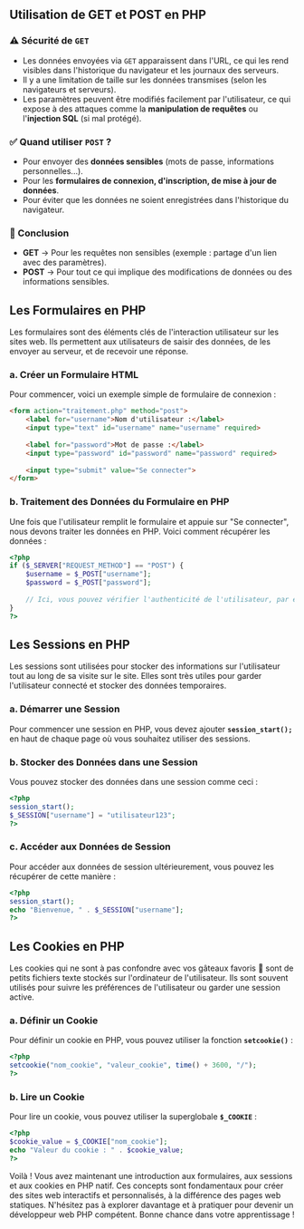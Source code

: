 ## Utilisation de GET et POST en PHP

### ⚠️ Sécurité de `GET`
- Les données envoyées via `GET` apparaissent dans l'URL, ce qui les rend visibles dans l'historique du navigateur et les journaux des serveurs.
- Il y a une limitation de taille sur les données transmises (selon les navigateurs et serveurs).
- Les paramètres peuvent être modifiés facilement par l'utilisateur, ce qui expose à des attaques comme la **manipulation de requêtes** ou l'**injection SQL** (si mal protégé).

### ✅ Quand utiliser `POST` ?
- Pour envoyer des **données sensibles** (mots de passe, informations personnelles...).
- Pour les **formulaires de connexion, d'inscription, de mise à jour de données**.
- Pour éviter que les données ne soient enregistrées dans l'historique du navigateur.

### 📌 Conclusion
- **GET** → Pour les requêtes non sensibles (exemple : partage d'un lien avec des paramètres).
- **POST** → Pour tout ce qui implique des modifications de données ou des informations sensibles.


## **Les Formulaires en PHP**

Les formulaires sont des éléments clés de l'interaction utilisateur sur les sites web. Ils permettent aux utilisateurs de saisir des données, de les envoyer au serveur, et de recevoir une réponse.

### a. Créer un Formulaire HTML

Pour commencer, voici un exemple simple de formulaire de connexion :

```html
<form action="traitement.php" method="post">
    <label for="username">Nom d'utilisateur :</label>
    <input type="text" id="username" name="username" required>
    
    <label for="password">Mot de passe :</label>
    <input type="password" id="password" name="password" required>
    
    <input type="submit" value="Se connecter">
</form>
```

### b. Traitement des Données du Formulaire en PHP

Une fois que l'utilisateur remplit le formulaire et appuie sur "Se connecter", nous devons traiter les données en PHP. Voici comment récupérer les données :

```php
<?php
if ($_SERVER["REQUEST_METHOD"] == "POST") {
    $username = $_POST["username"];
    $password = $_POST["password"];
    
    // Ici, vous pouvez vérifier l'authenticité de l'utilisateur, par exemple, en comparant les informations avec une base de données.
}
?>
```


## **Les Sessions en PHP**

Les sessions sont utilisées pour stocker des informations sur l'utilisateur tout au long de sa visite sur le site. Elles sont très utiles pour garder l'utilisateur connecté et stocker des données temporaires.

### a. Démarrer une Session

Pour commencer une session en PHP, vous devez ajouter **`session_start();`** en haut de chaque page où vous souhaitez utiliser des sessions.

### b. Stocker des Données dans une Session

Vous pouvez stocker des données dans une session comme ceci :

```php
<?php
session_start();
$_SESSION["username"] = "utilisateur123";
?>
```

### c. Accéder aux Données de Session

Pour accéder aux données de session ultérieurement, vous pouvez les récupérer de cette manière :

```php
<?php
session_start();
echo "Bienvenue, " . $_SESSION["username"];
?>
```

## **Les Cookies en PHP**

Les cookies qui ne sont à pas confondre avec vos gâteaux favoris 🍪 sont de petits fichiers texte stockés sur l'ordinateur de l'utilisateur. Ils sont souvent utilisés pour suivre les préférences de l'utilisateur ou garder une session active.

### a. Définir un Cookie

Pour définir un cookie en PHP, vous pouvez utiliser la fonction **`setcookie()`** :

```php
<?php
setcookie("nom_cookie", "valeur_cookie", time() + 3600, "/");
?>
```

### b. Lire un Cookie

Pour lire un cookie, vous pouvez utiliser la superglobale **`$_COOKIE`** :

```php
<?php
$cookie_value = $_COOKIE["nom_cookie"];
echo "Valeur du cookie : " . $cookie_value;
?>
```

Voilà ! Vous avez maintenant une introduction aux formulaires, aux sessions et aux cookies en PHP natif. Ces concepts sont fondamentaux pour créer des sites web interactifs et personnalisés, à la différence des pages web statiques. N'hésitez pas à explorer davantage et à pratiquer pour devenir un développeur web PHP compétent. Bonne chance dans votre apprentissage !

